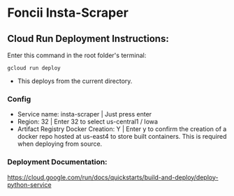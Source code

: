 # Foncii Insta-Scraper 

## Cloud Run Deployment Instructions:
Enter this command in the root folder's terminal:

`gcloud run deploy`
- This deploys from the current directory.

### Config
- Service name: insta-scraper | Just press enter
- Region: 32 | Enter 32 to select us-central1 / Iowa
- Artifact Registry Docker Creation: Y | Enter y to confirm the creation of a docker repo hosted at us-east4 to store built containers. This is required when deploying from source.

### Deployment Documentation:
https://cloud.google.com/run/docs/quickstarts/build-and-deploy/deploy-python-service
